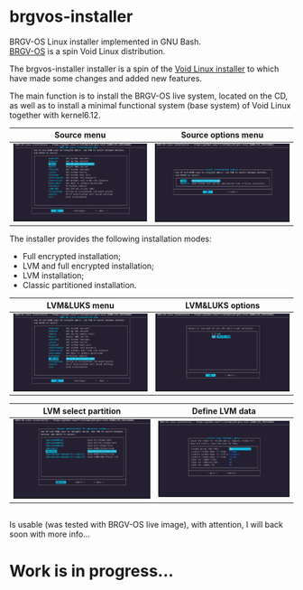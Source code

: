 # brgvos-installer
BRGV-OS Linux installer implemented in GNU Bash.  
[BRGV-OS](https://github.com/florintanasa/brgvos-void) is a spin Void Linux distribution.  

The brgvos-installer installer is a spin of the [Void Linux installer](https://github.com/void-linux/void-mklive) to which have made some changes and added new
features.  

The main function is to install the BRGV-OS live system, located on the CD, as well as to install a minimal functional
system (base system) of Void Linux together with kernel6.12.

|                       Source menu                       |                      Source options menu                       |
|:-------------------------------------------------------:|:--------------------------------------------------------------:|
| ![Main menu](./screenshots/brgvos-installer-Source.png) | ![Source menu](./screenshots/brgvos-installer-Source_menu.png) |

The installer provides the following installation modes:
* Full encrypted installation;
* LVM and full encrypted installation;
* LVM installation;
* Classic partitioned installation.

|                                   LVM&LUKS menu                                   |                             LVM&LUKS options                             |
|:---------------------------------------------------------------------------------:|:------------------------------------------------------------------------:|
|        ![LVM&LUKS menu](./screenshots/brgvos-installer-LVM_LUKS_menu.png)         | ![LVM&LUKS options](./screenshots/brgvos-installer-LVM_LUKS_options.png) |


|                               LVM select partition                                |                            Define LVM data                             |
|:---------------------------------------------------------------------------------:|:----------------------------------------------------------------------:|
| ![LVM select partition](./screenshots/brgvos-installer-LVM_select_partititon.png) | ![Define LVM data](./screenshots/brgvos-installer-LVM_define_data.png) |
## 

Is usable (was tested with BRGV-OS live image), with attention, I will back soon with more info...
# Work is in progress...